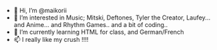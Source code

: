 - 👋 Hi, I’m @maikorii
- 👀 I’m interested in Music; Mitski, Deftones, Tyler the Creator, Laufey... and Anime... and Rhythm Games.. and a bit of coding..
- 🌱 I’m currently learning HTML for class, and German/French
- 📫 I really like my crush !!!!

<!---
maikorii/maikorii is a ✨ special ✨ repository because its `README.md` (this file) appears on your GitHub profile.
You can click the Preview link to take a look at your changes.
--->
